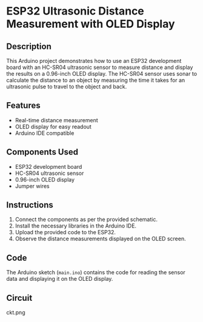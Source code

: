 # ESP32 Ultrasonic Distance Measurement with OLED Display

## Description
This Arduino project demonstrates how to use an ESP32 development board with an HC-SR04 ultrasonic sensor to measure distance and display the results on a 0.96-inch OLED display. The HC-SR04 sensor uses sonar to calculate the distance to an object by measuring the time it takes for an ultrasonic pulse to travel to the object and back.

## Features
- Real-time distance measurement
- OLED display for easy readout
- Arduino IDE compatible

## Components Used
- ESP32 development board
- HC-SR04 ultrasonic sensor
- 0.96-inch OLED display
- Jumper wires

## Instructions
1. Connect the components as per the provided schematic.
2. Install the necessary libraries in the Arduino IDE.
3. Upload the provided code to the ESP32.
4. Observe the distance measurements displayed on the OLED screen.

## Code
The Arduino sketch (`main.ino`) contains the code for reading the sensor data and displaying it on the OLED display. 

## Circuit
ckt.png
